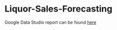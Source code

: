 # Liquor-Sales-Forecasting

Google Data Studio report can be found [here](https://datastudio.google.com/reporting/e28acbfa-9584-41b4-a189-1144caed6fbe/page/7UJSB)
